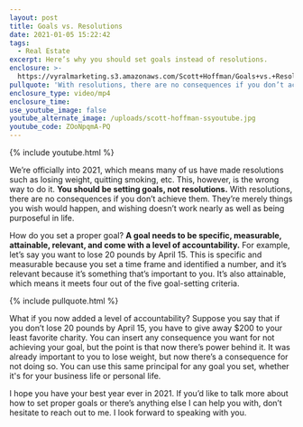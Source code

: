 ```yaml
---
layout: post
title: Goals vs. Resolutions
date: 2021-01-05 15:22:42
tags:
  - Real Estate
excerpt: Here’s why you should set goals instead of resolutions.
enclosure: >-
  https://vyralmarketing.s3.amazonaws.com/Scott+Hoffman/Goals+vs.+Resolutions.mp4
pullquote: 'With resolutions, there are no consequences if you don’t achieve them.'
enclosure_type: video/mp4
enclosure_time:
use_youtube_image: false
youtube_alternate_image: /uploads/scott-hoffman-ssyoutube.jpg
youtube_code: ZOoNpqmA-PQ
---
```


{% include youtube.html %}

We’re officially into 2021, which means many of us have made resolutions such as losing weight, quitting smoking, etc. This, however, is the wrong way to do it. **You should be setting goals, not resolutions.** With resolutions, there are no consequences if you don’t achieve them. They’re merely things you wish would happen, and wishing doesn’t work nearly as well as being purposeful in life.&nbsp;

How do you set a proper goal? **A goal needs to be specific, measurable, attainable, relevant, and come with a level of accountability.** For example, let’s say you want to lose 20 pounds by April 15. This is specific and measurable because you set a time frame and identified a number, and it’s relevant because it’s something that’s important to you. It’s also attainable, which means it meets four out of the five goal-setting criteria.&nbsp;

{% include pullquote.html %}

What if you now added a level of accountability? Suppose you say that if you don’t lose 20 pounds by April 15, you have to give away $200 to your least favorite charity. You can insert any consequence you want for not achieving your goal, but the point is that now there’s power behind it. It was already important to you to lose weight, but now there’s a consequence for not doing so. You can use this same principal for any goal you set, whether it's for your business life or personal life.&nbsp;

I hope you have your best year ever in 2021. If you’d like to talk more about how to set proper goals or there’s anything else I can help you with, don’t hesitate to reach out to me. I look forward to speaking with you.
